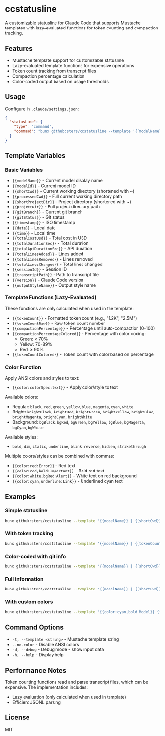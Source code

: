 # ccstatusline

A customizable statusline for Claude Code that supports Mustache templates with lazy-evaluated functions for token counting and compaction tracking.

## Features

- Mustache template support for customizable statusline
- Lazy-evaluated template functions for expensive operations
- Token count tracking from transcript files
- Compaction percentage calculation
- Color-coded output based on usage thresholds

## Usage

Configure in `.claude/settings.json`:

```json
{
  "statusLine": {
    "type": "command",
    "command": "bunx github:sters/ccstatusline --template '{{modelName}} | {{shortCwd}} | {{tokenCountColored}} ({{compactionPercentageColored}})'"
  }
}
```

## Template Variables

### Basic Variables
- `{{modelName}}` - Current model display name
- `{{modelId}}` - Current model ID
- `{{shortCwd}}` - Current working directory (shortened with ~)
- `{{processedCwd}}` - Full current working directory path
- `{{shortProjectDir}}` - Project directory (shortened with ~)
- `{{projectDir}}` - Full project directory path
- `{{gitBranch}}` - Current git branch
- `{{gitStatus}}` - Git status
- `{{timestamp}}` - ISO timestamp
- `{{date}}` - Local date
- `{{time}}` - Local time
- `{{totalCostUsd}}` - Total cost in USD
- `{{totalDurationSec}}` - Total duration
- `{{totalApiDurationSec}}` - API duration
- `{{totalLinesAdded}}` - Lines added
- `{{totalLinesRemoved}}` - Lines removed
- `{{totalLinesChanged}}` - Total lines changed
- `{{sessionId}}` - Session ID
- `{{transcriptPath}}` - Path to transcript file
- `{{version}}` - Claude Code version
- `{{outputStyleName}}` - Output style name

### Template Functions (Lazy-Evaluated)

These functions are only calculated when used in the template:

- `{{tokenCount}}` - Formatted token count (e.g., "1.2K", "2.5M")
- `{{tokenCountRaw}}` - Raw token count number
- `{{compactionPercentage}}` - Percentage until auto-compaction (0-100)
- `{{compactionPercentageColored}}` - Percentage with color coding:
  - Green: < 70%
  - Yellow: 70-89%
  - Red: ≥ 90%
- `{{tokenCountColored}}` - Token count with color based on percentage

### Color Function

Apply ANSI colors and styles to text:

- `{{color:colorSpec:text}}` - Apply color/style to text

Available colors:
- Regular: `black`, `red`, `green`, `yellow`, `blue`, `magenta`, `cyan`, `white`
- Bright: `brightBlack`, `brightRed`, `brightGreen`, `brightYellow`, `brightBlue`, `brightMagenta`, `brightCyan`, `brightWhite`
- Background: `bgBlack`, `bgRed`, `bgGreen`, `bgYellow`, `bgBlue`, `bgMagenta`, `bgCyan`, `bgWhite`

Available styles:
- `bold`, `dim`, `italic`, `underline`, `blink`, `reverse`, `hidden`, `strikethrough`

Multiple colors/styles can be combined with commas:
- `{{color:red:Error}}` - Red text
- `{{color:red,bold:Important}}` - Bold red text
- `{{color:white,bgRed:Alert}}` - White text on red background
- `{{color:cyan,underline:Link}}` - Underlined cyan text

## Examples

### Simple statusline
```bash
bunx github:sters/ccstatusline --template '{{modelName}} | {{shortCwd}}'
```

### With token tracking
```bash
bunx github:sters/ccstatusline --template '{{modelName}} | {{tokenCount}} tokens ({{compactionPercentage}}%)'
```

### Color-coded with git info
```bash
bunx github:sters/ccstatusline --template '{{modelName}} | {{shortCwd}}{{#gitBranch}} ({{gitBranch}}){{/gitBranch}} | {{tokenCountColored}} ({{compactionPercentageColored}})'
```

### Full information
```bash
bunx github:sters/ccstatusline --template '{{modelName}} | {{shortCwd}} | {{gitBranch}} | Tokens: {{tokenCount}}/160K ({{compactionPercentage}}%) | Cost: {{totalCostUsd}}'
```

### With custom colors
```bash
bunx github:sters/ccstatusline --template '{{color:cyan,bold:Model}} {{modelName}} | {{color:yellow:Dir:}} {{shortCwd}} | {{tokenCountColored}}'
```

## Command Options

- `-t, --template <string>` - Mustache template string
- `--no-color` - Disable ANSI colors
- `-d, --debug` - Debug mode - show input data
- `-h, --help` - Display help

## Performance Notes

Token counting functions read and parse transcript files, which can be expensive. The implementation includes:
- Lazy evaluation (only calculated when used in template)
- Efficient JSONL parsing

## License

MIT